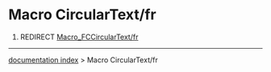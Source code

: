 # Macro CircularText/fr
1.  REDIRECT [Macro\_FCCircularText/fr](Macro_FCCircularText/fr.md)

---
[documentation index](../README.md) > Macro CircularText/fr
